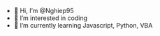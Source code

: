 - 👋 Hi, I’m @Nghiep95
- 👀 I’m interested in coding
- 🌱 I’m currently learning Javascript, Python, VBA
